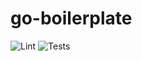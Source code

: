 # go-boilerplate

![Lint](https://github.com/murat/go-boilerplate/actions/workflows/lint.yml/badge.svg)
![Tests](https://github.com/murat/go-boilerplate/actions/workflows/test.yml/badge.svg)